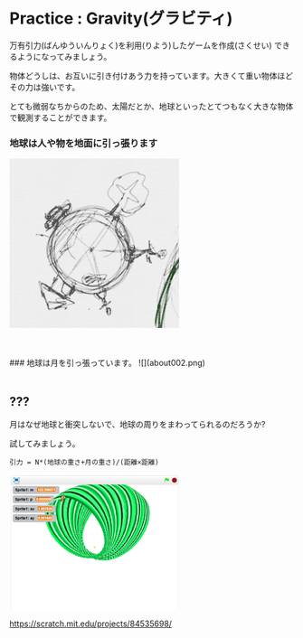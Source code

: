 # Practice : Gravity(グラビティ)

万有引力(ばんゆういんりょく)を利用(りよう)したゲームを作成(さくせい)
できるようになってみましょう。



物体どうしは、お互いに引き付けあう力を持っています。大きくて重い物体ほどその力は強いです。

とても微弱なちからのため、太陽だとか、地球といったとてつもなく大きな物体で観測することができます。



### 地球は人や物を地面に引っ張ります

![](about001.png)



<br>
<br>
### 地球は月を引っ張っています。
![](about002.png)


<br>
<br>

## ??? 

月はなぜ地球と衝突しないで、地球の周りをまわってられるのだろうか?

試してみましょう。

```
引力 = N*(地球の重さ+月の重さ)/(距離×距離)
```


![](about.png)

https://scratch.mit.edu/projects/84535698/

